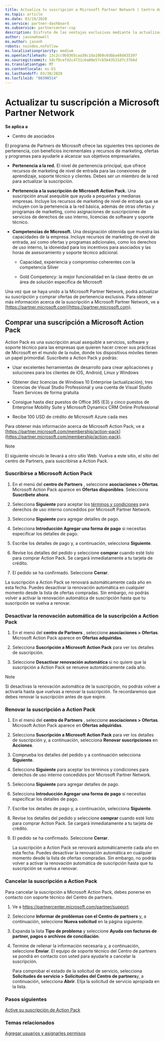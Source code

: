 ```yaml
---
title: Actualiza tu suscripción a Microsoft Partner Network | Centro de partners
ms.topic: article
ms.date: 03/19/2020
ms.service: partner-dashboard
ms.subservice: partnercenter-csp
description: Disfrute de las ventajas exclusivas mediante la actualización de la pertenencia a MPN a una suscripción de Microsoft Action Pack o a las competencias de Microsoft.
author: jasonwhowell
ms.author: jasonh
robots: noindex,nofollow
ms.localizationpriority: medium
ms.openlocfilehash: 13c2cc9b9365caa38c1da10b0c6dbba48d435397
ms.sourcegitcommit: 5dcf8cefd2c4731c6a80e57c65b43521d7c37b6d
ms.translationtype: MT
ms.contentlocale: es-ES
ms.lasthandoff: 03/30/2020
ms.locfileid: "80390514"
---
```

# <a name="upgrade-your-microsoft-partner-network-membership"></a>Actualizar tu suscripción a Microsoft Partner Network

**Se aplica a**

-  Centro de asociados

El programa de Partners de Microsoft ofrece las siguientes tres opciones de pertenencia, con beneficios incrementales y recursos de marketing, ofertas y programas para ayudarle a alcanzar sus objetivos empresariales.

- **Pertenencia a la red.** El nivel de pertenencia principal, que ofrece recursos de marketing de nivel de entrada para las conexiones de aprendizaje, soporte técnico y clientes. Debes ser un miembro de la red para actualizar la suscripción.

- **Pertenencia a la suscripción de Microsoft Action Pack.** Una suscripción anual asequible que ayuda a pequeñas y medianas empresas. Incluye los recursos de marketing de nivel de entrada que se incluyen con la pertenencia a la red básica, además de otras ofertas y programas de marketing, como asignaciones de suscripciones de servicios de derechos de uso interno, licencias de software y soporte técnico.

- **Competencias de Microsoft.** Una designación obtenida que muestra las capacidades de la empresa. Incluye recursos de marketing de nivel de entrada, así como ofertas y programas adicionales, como los derechos de uso interno, la idoneidad para los incentivos para asociados y las horas de asesoramiento y soporte técnico adicional.

  - Capacidad, experiencia y compromiso coherentes con la competencia Silver

  - Gold Competency: la mejor funcionalidad en la clase dentro de un área de solución específica de Microsoft

Una vez que se haya unido a la Microsoft Partner Network, podrá actualizar su suscripción y comprar ofertas de pertenencia exclusiva. Para obtener más información acerca de la suscripción a Microsoft Partner Network, ve a [https://partner.microsoft.com](https://partner.microsoft.com).

## <a name="purchase-a-microsoft-action-pack-subscription"></a>Comprar una suscripción a Microsoft Action Pack

Action Pack es una suscripción anual asequible a servicios, software y soporte técnico para las empresas que quieren hacer crecer sus prácticas de Microsoft en el mundo de la nube, donde los dispositivos móviles tienen un papel primordial. Suscríbete a Action Pack y podrás:

- Usar excelentes herramientas de desarrollo para crear aplicaciones y soluciones para los clientes de iOS, Android, Linux y Windows 

- Obtener diez licencias de Windows 10 Enterprise (actualización), tres licencias de Visual Studio Professional y una cuenta de Visual Studio Team Services de forma gratuita 

- Consigue hasta diez puestos de Office 365 (E3) y cinco puestos de Enterprise Mobility Suite y Microsoft Dynamics CRM Online Professional

- Recibe 100 USD de crédito de Microsoft Azure cada mes

Para obtener más información acerca de Microsoft Action Pack, ve a [https://partner.microsoft.com/membership/action-pack](https://partner.microsoft.com/membership/action-pack). 

> [!NOTE]  
> El siguiente vínculo le llevará a otro sitio Web. Vuelva a este sitio, el sitio del centro de Partners, para suscribirse a Action Pack.


### <a name="subscribe-to-microsoft-action-pack"></a>Suscribirse a Microsoft Action Pack

1. En el menú del **centro de Partners** , seleccione **asociaciones > Ofertas**. Microsoft Action Pack aparece en **Ofertas disponibles**. Selecciona **Suscríbete ahora**. 

2. Selecciona **Siguiente** para aceptar los [términos y condiciones](https://go.microsoft.com/fwlink/?linkid=842232) para derechos de uso interno concedidos por Microsoft Partner Network.  

3. Selecciona **Siguiente** para agregar detalles de pago. 

4. Selecciona **Introducción Agregar una forma de pago** si necesitas especificar los detalles de pago.

5. Escribe los detalles de pago y, a continuación, selecciona **Siguiente**.

6. Revise los detalles del pedido y seleccione **comprar** cuando esté listo para comprar Action Pack. Se cargará inmediatamente a tu tarjeta de crédito.

7. El pedido se ha confirmado. Seleccione **Cerrar**.

La suscripción a Action Pack se renovará automáticamente cada año en esta fecha. Puedes desactivar la renovación automática en cualquier momento desde la lista de ofertas compradas. Sin embargo, no podrás volver a activar la renovación automática de suscripción hasta que tu suscripción se vuelva a renovar. 

### <a name="turn-off-automatic-action-pack-subscription-renewal"></a>Desactivar la renovación automática de la suscripción a Action Pack

1. En el menú del **centro de Partners** , seleccione **asociaciones > Ofertas**. Microsoft Action Pack aparece en **Ofertas adquiridas**.

2. Selecciona **Suscripción a Microsoft Action Pack** para ver los detalles de suscripción. 

3. Seleccione **Desactivar renovación automática** si no quiere que la suscripción a Action Pack se renueve automáticamente cada año. 

> [!NOTE]  
> Si desactivas la renovación automática de la suscripción, no podrás volver a activarla hasta que vuelvas a renovar la suscripción. Te recordaremos que debes renovar la suscripción antes de que expire.


### <a name="renew-your-action-pack-subscription"></a>Renovar la suscripción a Action Pack

1. En el menú del **centro de Partners** , seleccione **asociaciones > Ofertas**. Microsoft Action Pack aparece en **Ofertas adquiridas**.

2. Selecciona **Suscripción a Microsoft Action Pack** para ver los detalles de suscripción y, a continuación, selecciona **Renovar suscripciones** en **Acciones**.  

3. Comprueba los detalles del pedido y a continuación selecciona **Siguiente**.

4. Selecciona **Siguiente** para aceptar los términos y condiciones para derechos de uso interno concedidos por Microsoft Partner Network.  

5. Selecciona **Siguiente** para agregar detalles de pago. 

6. Selecciona **Introducción Agregar una forma de pago** si necesitas especificar los detalles de pago. 

7. Escribe los detalles de pago y, a continuación, selecciona **Siguiente**.

8. Revise los detalles del pedido y seleccione **comprar** cuando esté listo para comprar Action Pack. Se cargará inmediatamente a tu tarjeta de crédito.

9. El pedido se ha confirmado. Seleccione **Cerrar**.

    La suscripción a Action Pack se renovará automáticamente cada año en esta fecha. Puedes desactivar la renovación automática en cualquier momento desde la lista de ofertas compradas. Sin embargo, no podrás volver a activar la renovación automática de suscripción hasta que tu suscripción se vuelva a renovar. 


### <a name="cancel-your-action-pack-subscription"></a>Cancelar la suscripción a Action Pack

Para cancelar la suscripción a Microsoft Action Pack, debes ponerse en contacto con soporte técnico del Centro de partners.

1. Ve a https://partnercenter.microsoft.com/partner/support.

2. Seleccione **Informar de problemas con el Centro de partners** y, a continuación, seleccione **Nueva solicitud** en la página siguiente.

3. Expanda la lista **Tipo de problema** y seleccione **Ayuda con facturas de partner, pagos o archivos de conciliación**. 

4. Termine de rellenar la información necesaria y, a continuación, seleccione **Enviar**. El equipo de soporte técnico del Centro de partners se pondrá en contacto con usted para ayudarle a cancelar la suscripción.

    Para comprobar el estado de la solicitud de servicio, selecciona **Solicitudes de servicio > Solicitudes del Centro de partners**y, a continuación, selecciona **Abrir**. Elija la solicitud de servicio apropiada en la lista.  

 
### <a name="next-steps"></a>Pasos siguientes

[Active su suscripción de Action Pack](manage-your-partner-network-benefits.md)


### <a name="related-topics"></a>Temas relacionados

[Agregar usuarios y asignarles permisos](create-user-accounts-and-set-permissions.md)